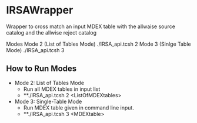 # IRSAWrapper
Wrapper to cross match an input MDEX table with the allwaise source catalog and the allwise reject catalog

Modes
Mode 2 (List of Tables Mode)
./IRSA_api.tcsh 2 <ListOfMDEXtables>
Mode 3 (Sinlge Table Mode)
./IRSA_api.tcsh 3 <MDEXtable>
  
## How to Run Modes
* Mode 2: List of Tables Mode
	* Run all MDEX tables in input list
	* **./IRSA_api.tcsh 2 \<ListOfMDEXtables\>
* Mode 3: Single-Table Mode
	* Run MDEX table given in command line input.
	* **./IRSA_api.tcsh 3 \<MDEXtable\> 
